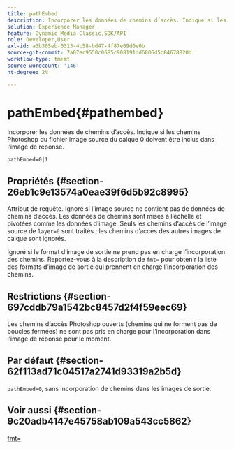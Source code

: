 ```yaml
---
title: pathEmbed
description: Incorporer les données de chemins d’accès. Indique si les chemins Photoshop du fichier image source du calque 0 doivent être inclus dans l’image de réponse.
solution: Experience Manager
feature: Dynamic Media Classic,SDK/API
role: Developer,User
exl-id: a3b305eb-0313-4c58-bd47-4f87e09d0e0b
source-git-commit: 7a07ec9550c0685c908191dd6806d5b84678820d
workflow-type: tm+mt
source-wordcount: '146'
ht-degree: 2%

---
```


# pathEmbed{#pathembed}

Incorporer les données de chemins d’accès. Indique si les chemins Photoshop du fichier image source du calque 0 doivent être inclus dans l’image de réponse.

`pathEmbed=0|1`

## Propriétés {#section-26eb1c9e13574a0eae39f6d5b92c8995}

Attribut de requête. Ignoré si l’image source ne contient pas de données de chemins d’accès. Les données de chemins sont mises à l’échelle et pivotées comme les données d’image. Seuls les chemins d’accès de l’image source de `layer=0` sont traités ; les chemins d’accès des autres images de calque sont ignorés.

Ignoré si le format d’image de sortie ne prend pas en charge l’incorporation des chemins. Reportez-vous à la description de `fmt=` pour obtenir la liste des formats d’image de sortie qui prennent en charge l’incorporation des chemins.

## Restrictions {#section-697cddb79a1542bc8457d2f4f59eec69}

Les chemins d’accès Photoshop ouverts (chemins qui ne forment pas de boucles fermées) ne sont pas pris en charge pour l’incorporation dans l’image de réponse pour le moment.

## Par défaut {#section-62f113ad71c04517a2741d93319a2b5d}

`pathEmbed=0`, sans incorporation de chemins dans les images de sortie.

## Voir aussi {#section-9c20adb4147e45758ab109a543cc5862}

[fmt=](../../../../../is-api/http-ref/image-serving-api-ref/c-http-protocol-reference/c-command-reference/r-is-http-fmt.md#reference-cdf10043423b45ba9fe15157fb3ae37a)
